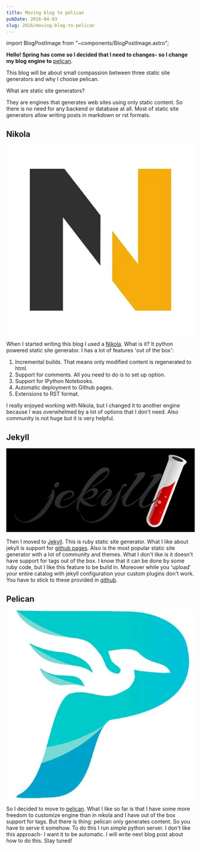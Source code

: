 ```yaml
---
title: Moving blog to pelican
pubDate: 2016-04-03
slug: 2016/moving-blog-to-pelican
---
```


import BlogPostImage from "~components/BlogPostImage.astro";

**Hello! Spring has come so I decided that I need to changes- so I
change my blog engine to** [pelican](http://blog.getpelican.com/).

This blog will be about small compassion between three static site
generators and why I choose pelican.

What are static site generators?

They are engines that generates web sites using only static
content. So there is no need for any backend or database at all. Most of
static site generators allow writing posts in markdown or rst formats.

## Nikola

![Nikola logo](../../assets/2016-04-03-nikola.jpg)

When I started writing this blog I used a
[Nikola](https://getnikola.com/). What is it? It python powered static
site generator. I has a lot of features 'out of the box':

1.  Incremental builds. That means only modified content is regenerated
    to html.
2.  Support for comments. All you need to do is to set up option.
3.  Support for IPython Notebooks.
4.  Automatic deployment to Github pages.
5.  Extensions to RST format.

I really enjoyed working with Nikola, but I changed it to another engine
because I was overwhelmed by a lot of options that I don't need. Also
community is not huge but it is very helpful.

## Jekyll

![Jekyll logo](../../assets/2016-04-03-jekyll.jpg)

Then I moved to [Jekyll](https://jekyllrb.com/). This is ruby static
site generator. What I like about jekyll is support for [github
pages](https://pages.github.com/). Also is the most popular static site
generator with a lot of community and themes. What I don't like is it
doesn't have support for tags out of the box. I know that it can be done
by some ruby code, but I like this feature to be build in. Moreover
while you 'upload' your entire catalog with jekyll configuration your
custom plugins don't work. You have to stick to these provided in
[github](https://pages.github.com/versions/).

## Pelican

![Pelican logo](../../assets/2016-04-03-pelican.jpg)

So I decided to move to [pelican](http://blog.getpelican.com/). What I
like so far is that I have some more freedom to customize engine than in
nikola and I have out of the box support for tags. But there is thing:
pelican only generates content. So you have to serve it somehow. To do
this I run simple python server. I don't like this approach- I want it
to be automatic. I will write next blog post about how to do this. Stay
tuned!

